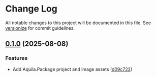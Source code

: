 # Change Log

All notable changes to this project will be documented in this file. See [versionize](https://github.com/versionize/versionize) for commit guidelines.

<a name="0.1.0"></a>
## [0.1.0](https://www.github.com/JoaoCrv/Aquila/releases/tag/v0.1.0) (2025-08-08)

### Features

* Add Aquila.Package project and image assets ([d09c722](https://www.github.com/JoaoCrv/Aquila/commit/d09c722f89fe67a72dc6d026c4f6878978cc23e2))

